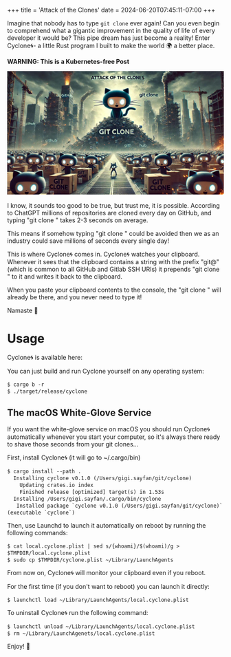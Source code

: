 +++
title = 'Attack of the Clones'
date = 2024-06-20T07:45:11-07:00
+++

Imagine that nobody has to type `git clone` ever again! Can you even begin to comprehend what a
gigantic improvement in the quality of life of every developer it would be? This pipe dream has just
become a reality! Enter Cyclone🌀- a little Rust program I built to make the world 🌍 a better place.

**WARNING: This is a Kubernetes-free Post**

<!--more-->

![](attack-of-the-clones.jpg)

I know, it sounds too good to be true, but trust me, it is possible. According to ChatGPT millions
of repositories are cloned every day on GitHub, and typing "git clone " takes 2-3 seconds on
average.

This means if somehow typing "git clone " could be avoided then we as an industry
could save millions of seconds every single day!

This is where Cyclone🌀 comes in. Cyclone🌀 watches your clipboard. Whenever it sees that the
clipboard contains a string with the prefix "git@" (which is common to all GitHub and Gitlab SSH
URIs) it prepends "git clone " to it and writes it back to the clipboard.

When you paste your clipboard contents to the console, the "git clone " will already be there, and
you never need to type it!

Namaste 🙏

# Usage

Cyclone🌀 is available here:

You can just build and run Cyclone yourself on any operating system:

```
$ cargo b -r
$ ./target/release/cyclone
```

## The macOS White-Glove Service

If you want the white-glove service on macOS you should run Cyclone🌀 automatically whenever you
start your computer, so it's always there ready to shave those seconds from your git clones...

First, install Cyclone🌀 (it will go to ~/.cargo/bin)

```
$ cargo install --path .
  Installing cyclone v0.1.0 (/Users/gigi.sayfan/git/cyclone)
    Updating crates.io index
    Finished release [optimized] target(s) in 1.53s
  Installing /Users/gigi.sayfan/.cargo/bin/cyclone
   Installed package `cyclone v0.1.0 (/Users/gigi.sayfan/git/cyclone)` (executable `cyclone`)
```

Then, use Launchd to launch it automatically on reboot by running the following commands:

```
$ cat local.cyclone.plist | sed s/{whoami}/$(whoami)/g > $TMPDIR/local.cyclone.plist
$ sudo cp $TMPDIR/cyclone.plist ~/Library/LaunchAgents
```

From now on, Cyclone🌀 will monitor your clipboard even if you reboot.

For the first time (if you don't want to reboot) you can launch it directly:

```
$ launchctl load ~/Library/LaunchAgents/local.cyclone.plist
```

To uninstall Cyclone🌀 run the following command:

```
$ launchctl unload ~/Library/LaunchAgents/local.cyclone.plist
$ rm ~/Library/LaunchAgenets/local.cyclone.plist
```

Enjoy! 🥳 
